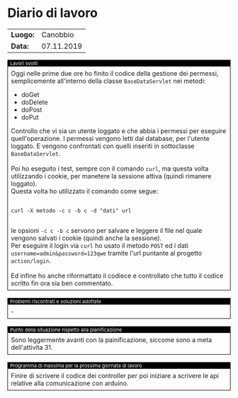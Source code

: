 # Diario di lavoro

<table>
    <tr><td><b>Luogo:</b></td><td>Canobbio</td></tr>
    <tr><td><b>Data:</b></td><td>07.11.2019</td></tr>
</table>

<div style="border: 1px solid black;">
    <div style="background-color:black;color:white;font-size:11px;padding-left:5px">
        Lavori svolti
    </div>
    <div style="padding: 7px">
        Oggi nelle prime due ore ho finito il codice della gestione dei permessi, 
        semplicemente all'interno della classe <code>BaseDataServlet</code> nei 
        metodi:
        <ul>
            <li>doGet</li>
            <li>doDelete</li>
            <li>doPost</li>
            <li>doPut</li>
        </ul> 
        Controllo che vi sia un utente loggato e che abbia i permessi per eseguire 
        quell'operazione. 
        I permessi vengono letti dal database, per l'utente loggato. E vengono 
        confrontati con quelli inseriti in sottoclasse <code>BaseDataServlet</code>.
        <br><br>
        Poi ho eseguito i test, sempre con il comando <code>curl</code>, ma questa
        volta utilizzando i cookie, per manetere la sessione attiva (quindi 
        rimanere loggato).<br>
        Questa volta ho utilizzato il comando come segue:<br><br>
        <code><pre>curl -X metodo -c c -b c -d "dati" url</pre></code><br>
        le opsioni <code>-c c -b c</code> servono per salvare e leggere il file nel
        quale vengono salvati i cookie (quindi anche la sessione).<br>
        Per eseguire il login via <code>curl</code> ho usato il metodo <code>POST</code>
        ed i dati <code>username=admin&password=123qwe</code> tramite l'url puntante al 
        progetto <code>action/login</code>.<br>
        <br>
        Ed infine ho anche riformattato il codiece e controllato che tutto il codice
        scritto fin ora sia ben commentato.
    </div>
</div>

<br>

<div style="border: 1px solid black;">
    <div style="background-color:black;color:white;font-size:11px;padding-left:5px">
        Problemi riscontrati e soluzioni adottate
    </div>
    <div style="padding: 7px">
        -
    </div>
</div>

<br>

<div style="border: 1px solid black;">
    <div style="background-color:black;color:white;font-size:11px;padding-left:5px">
        Punto della situazione rispetto alla pianificazione
    </div>
    <div style="padding: 7px">
        Sono leggermente avanti con la painificazione, siccome sono a meta dell'attivita 31.
    </div>
</div>

<br>

<div style="border: 1px solid black;">
    <div style="background-color:black;color:white;font-size:11px;padding-left:5px">
        Programma di massima per la prossima giornata di lavoro
    </div>
    <div style="padding: 7px">
        Finire di scrivere il codice dei controller per poi iniziare a scrivere le api relative
        alla comunicazione con arduino.
    </div>
</div>
